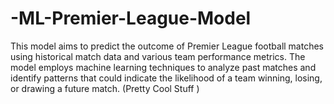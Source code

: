 # -ML-Premier-League-Model
This model aims to predict the outcome of Premier League football matches using historical match data and various team performance metrics. The model employs machine learning techniques to analyze past matches and identify patterns that could indicate the likelihood of a team winning, losing, or drawing a future match. (Pretty Cool Stuff )
